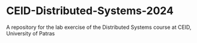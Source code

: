 # CEID-Distributed-Systems-2024
 
A repository for the lab exercise of the Distributed Systems course at CEID, University of Patras
